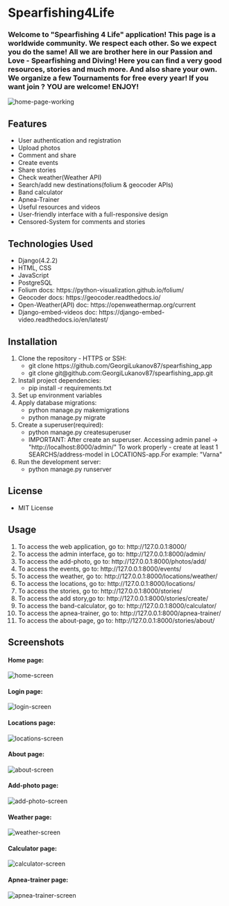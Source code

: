 <h1> Spearfishing4Life </h1>

<h3>
Welcome to "Spearfishing 4 Life" application!
This page is a worldwide community.
We respect each other. So we expect you do the same!
All we are brother here in our Passion and Love - Spearfishing and Diving!
Here you can find a very good resources, stories and much more. And also share your own.
We organize a few Tournaments for free every year! If you want join ? YOU are welcome! ENJOY!
</h3>

![home-page-working](https://github.com/GeorgiLukanov87/spearfishing_app/assets/102332504/70a8c185-db98-4a3e-a8b2-5a1277ec8da5)

## Features
<ul>
 <li>User authentication and registration</li>
 <li>Upload photos</li>
 <li>Comment and share</li>
 <li>Create events</li>
 <li>Share stories</li>
 <li>Check weather(Weather API)</li>
 <li>Search/add new destinations(folium & geocoder APIs)</li>
 <li>Band calculator</li>
 <li>Apnea-Trainer</li>
 <li>Useful resources and videos</li>
 <li>User-friendly interface with a full-responsive design</li>
 <li>Censored-System for comments and stories</li>
</ul>

## Technologies Used
<ul>
 <li>Django(4.2.2)</li>
 <li>HTML, CSS</li>
 <li>JavaScript</li>
 <li>PostgreSQL</li>
 <li>Folium docs: https://python-visualization.github.io/folium/ </li>
 <li>Geocoder docs: https://geocoder.readthedocs.io/ </li>
 <li>Open-Weather(API) doc: https://openweathermap.org/current </li>
 <li>Django-embed-videos doc: https://django-embed-video.readthedocs.io/en/latest/ </li>
</ul>

## Installation
<ol>
 <li>Clone the repository - HTTPS or SSH:
 <ul>
  <li>git clone https://github.com/GeorgiLukanov87/spearfishing_app</li>
  <li>git clone git@github.com:GeorgiLukanov87/spearfishing_app.git</li>
 </ul>
 </li>
 
 <li>Install project dependencies:
 <ul>
  <li>pip install -r requirements.txt</li>
 </ul>
 </li>
 
 <li>Set up environment variables</li>
 
 <li>Apply database migrations:
  <ul>
  <li>python manage.py makemigrations</li>
   <li>python manage.py migrate</li>
 </ul>
 </li>
 
 <li>Create a superuser(required):
  <ul>
  <li>python manage.py createsuperuser</li>
  <li>IMPORTANT: After create an superuser. Accessing admin panel -> "http://localhost:8000/admin/"
   To work properly - create at least 1 SEARCHS/address-model in LOCATIONS-app.For example: "Varna" </li>
 </ul>
 </li>
 
 <li>Run the development server:
  <ul>
  <li>python manage.py runserver</li>
 </ul>
 </li>
</ol>

## License
<ul>
 <li>MIT License</li>
</ul>



## Usage

<ol>
 <li>To access the web application, go to: http://127.0.0.1:8000/</li>
 <li>To access the admin interface, go to: http://127.0.0.1:8000/admin/</li>
 <li>To access the add-photo, go to: http://127.0.0.1:8000/photos/add/</li>
 <li>To access the events, go to: http://127.0.0.1:8000/events/</li>
 <li>To access the weather, go to: http://127.0.0.1:8000/locations/weather/</li>
 <li>To access the locations, go to: http://127.0.0.1:8000/locations/</li>
 <li>To access the stories, go to: http://127.0.0.1:8000/stories/</li>
 <li>To access the add story,go to: http://127.0.0.1:8000/stories/create/</li>
 <li>To access the band-calculator, go to: http://127.0.0.1:8000/calculator/</li>
 <li>To access the apnea-trainer, go to: http://127.0.0.1:8000/apnea-trainer/</li>
 <li>To access the about-page, go to: http://127.0.0.1:8000/stories/about/</li>
</ol>

## Screenshots
 <h4>Home page:</h4>

![home-screen](https://github.com/GeorgiLukanov87/spearfishing_app/assets/102332504/ab131076-7eab-4831-90bb-1abd20843114)

 <h4>Login page:</h4>

![login-screen](https://github.com/GeorgiLukanov87/spearfishing_app/assets/102332504/1c7f8430-614e-427d-a3a2-b273152dee87)

 <h4>Locations page:</h4>

![locations-screen](https://github.com/GeorgiLukanov87/spearfishing_app/assets/102332504/7006b315-d61b-49d5-afcb-26b4b53fa13d)

 <h4>About page:</h4>

![about-screen](https://github.com/GeorgiLukanov87/spearfishing_app/assets/102332504/bc3ecc1c-a2a2-4fc3-a188-040fe1cc5f7b)

 <h4>Add-photo page:</h4>

![add-photo-screen](https://github.com/GeorgiLukanov87/spearfishing_app/assets/102332504/a540f611-5b9c-46bb-9a52-ca384014ec81)

 <h4>Weather page:</h4>

![weather-screen](https://github.com/GeorgiLukanov87/spearfishing_app/assets/102332504/5d029b42-f8e5-40b0-8602-135f9faca0f1)

 <h4>Calculator page:</h4>

![calculator-screen](https://github.com/GeorgiLukanov87/spearfishing_app/assets/102332504/5b177b1f-372b-4bd8-a09e-032c9be67013)

 <h4>Apnea-trainer page:</h4>

![apnea-trainer-screen](https://github.com/GeorgiLukanov87/spearfishing_app/assets/102332504/885ba9b2-c8c8-45c6-b45e-74224f86776e)


